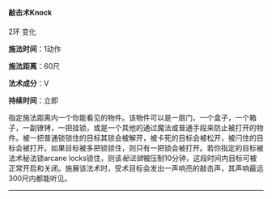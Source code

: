 

#### 敲击术Knock 

2环  变化

**施法时间**：1动作

**施法距离**：60尺

**法术成分**：V

**持续时间**：立即

​     指定施法距离内一个你能看见的物件。该物件可以是一扇门，一个盒子，一个箱子，一副镣铐，一把挂锁，或是一个其他的通过魔法或普通手段来防止被打开的物件。
​     被一把普通锁锁住的目标其锁会被解开，被卡死的目标会被松开，被闩住的目标会被打开。如果目标被多把锁锁住，则只有一把锁会被打开。
​    若你指定的目标被法术秘法锁arcane  locks锁住，则该*秘法锁*被压制10分钟，这段时间内目标可被正常开启和关闭。
​    施展该法术时，受术目标会发出一声响亮的敲击声，其声响最远300尺内都能听见。

****

